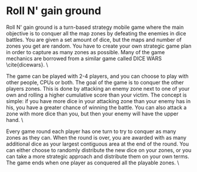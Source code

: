 # Roll N' gain ground
Roll N' gain ground is a turn-based strategy mobile game where the main objective is to conquer all the map zones by defeating the enemies in dice battles. You are given a set amount of dice, but the maps and number of zones you get are random. You have to create your own strategic game plan in order to capture as many zones as possible. Many of the game mechanics are borrowed from a similar game called DICE WARS \cite{dicewars}. \\

The game can be played with 2-4 players, and you can choose to play with other people, CPUs or both. The goal of the game is to conquer the other players zones. This is done by attacking an enemy zone next to one of your own and rolling a higher cumulative score than your victim. The concept is simple: if you have more dice in your attacking zone than your enemy has in his, you have a greater chance of winning the battle. You can also attack a zone with more dice than you, but then your enemy will have the upper hand. \\

Every game round each player has one turn to try to conquer as many zones as they can. When the round is over, you are awarded with as many additional dice as your largest contiguous area at the end of the round. You can either choose to randomly distribute the new dice on your zones, or you can take a more strategic approach and distribute them on your own terms. The game ends when one player as conquered all the playable zones. \\
